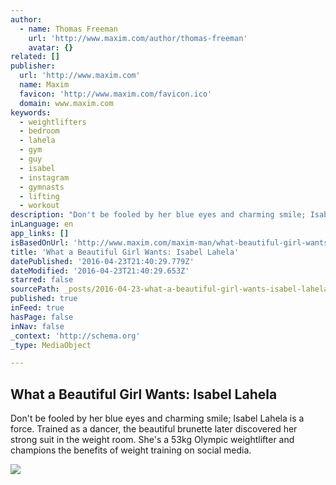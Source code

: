 ```yaml
---
author:
  - name: Thomas Freeman
    url: 'http://www.maxim.com/author/thomas-freeman'
    avatar: {}
related: []
publisher:
  url: 'http://www.maxim.com'
  name: Maxim
  favicon: 'http://www.maxim.com/favicon.ico'
  domain: www.maxim.com
keywords:
  - weightlifters
  - bedroom
  - lahela
  - gym
  - guy
  - isabel
  - instagram
  - gymnasts
  - lifting
  - workout
description: "Don't be fooled by her blue eyes and charming smile; Isabel Lahela is a force. Trained as a dancer, the beautiful brunette later discovered her strong suit in the weight room. She's a 53kg Olympic weightlifter and champions the benefits of weight training on social media."
inLanguage: en
app_links: []
isBasedOnUrl: 'http://www.maxim.com/maxim-man/what-beautiful-girl-wants-isabel-lahela-2016-4'
title: 'What a Beautiful Girl Wants: Isabel Lahela'
datePublished: '2016-04-23T21:40:29.779Z'
dateModified: '2016-04-23T21:40:29.653Z'
starred: false
sourcePath: _posts/2016-04-23-what-a-beautiful-girl-wants-isabel-lahela.md
published: true
inFeed: true
hasPage: false
inNav: false
_context: 'http://schema.org'
_type: MediaObject

---
```

<article style=""><h1>What a Beautiful Girl Wants: Isabel Lahela</h1><p>Don't be fooled by her blue eyes and charming smile; Isabel Lahela is a force. Trained as a dancer, the beautiful brunette later discovered her strong suit in the weight room. She's a 53kg Olympic weightlifter and champions the benefits of weight training on social media.</p><img src="http://a3.files.maxim.com/image/upload/c_fit,cs_srgb,dpr_1.0,h_1200,q_80,w_1200/MTM4MTc2ODY2NzAzMjU0OTcw.jpg" /></article>